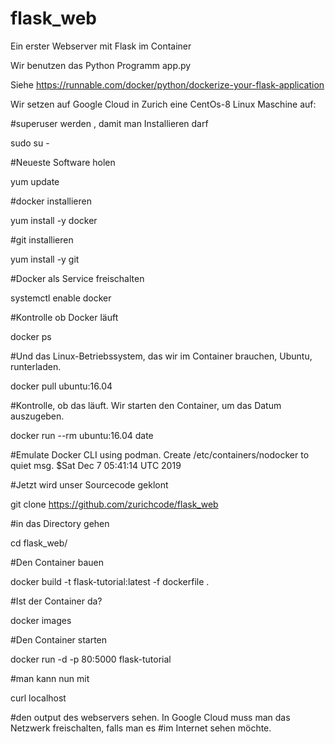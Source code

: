 # flask_web
Ein erster Webserver mit Flask im Container

Wir benutzen das Python Programm app.py

Siehe
https://runnable.com/docker/python/dockerize-your-flask-application

Wir setzen auf Google Cloud in Zurich eine CentOs-8 Linux Maschine auf:

#superuser werden , damit man Installieren darf

sudo su -

#Neueste Software holen

yum update

#docker installieren

yum install -y docker

#git installieren

yum install -y git

#Docker als Service freischalten

systemctl enable docker

#Kontrolle ob Docker läuft

docker ps

#Und das Linux-Betriebssystem, das wir im Container brauchen, Ubuntu, runterladen.

docker pull ubuntu:16.04

#Kontrolle, ob das läuft. Wir starten den Container, um das Datum auszugeben.

docker run --rm ubuntu:16.04 date

#Emulate Docker CLI using podman. Create /etc/containers/nodocker to quiet msg.
$Sat Dec  7 05:41:14 UTC 2019

#Jetzt wird unser Sourcecode geklont

git clone https://github.com/zurichcode/flask_web

#in das Directory gehen

cd flask_web/

#Den Container bauen

docker build -t flask-tutorial:latest -f dockerfile  .

#Ist der Container da?

docker images

#Den Container starten

docker run -d -p 80:5000 flask-tutorial

#man kann nun mit

curl localhost

#den output des webservers sehen. In Google Cloud muss man das Netzwerk freischalten, falls man es 
#im Internet sehen möchte.







